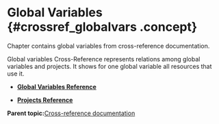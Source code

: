 # Global Variables {#crossref_globalvars .concept}

Chapter contains global variables from cross-reference documentation.

Global variables Cross-Reference represents relations among global variables and projects. It shows for one global variable all resources that use it.

-   **[Global Variables Reference](../../crossref/globVars/globVarsRef/GV_globVarsRef.md)**  

-   **[Projects Reference](../../crossref/globVars/projsRef/GV_projsRef.md)**  


**Parent topic:**[Cross-reference documentation](../../crossref/crossref.md)

